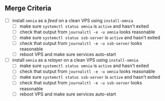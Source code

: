 ## Merge Criteria

- [ ] install `omnia` as a *feed* on a clean VPS using `install-omnia`
  - [ ] make sure `systemctl status omnia` is `active` and hasn't exited
  - [ ] check that output from `journalctl -e -u omnia` looks reasonable
  - [ ] make sure `systemctl status ssb-server` is `active` and hasn't exited
  - [ ] check that output from `journalctl -e -u ssb-server` looks reasonable
  - [ ] reboot VPS and make sure services auto-start
- [ ] install `omnia` as a *relayer* on a clean VPS using `install-omnia`
  - [ ] make sure `systemctl status omnia` is `active` and hasn't exited
  - [ ] check that output from `journalctl -e -u omnia` looks reasonable
  - [ ] make sure `systemctl status ssb-server` is `active` and hasn't exited
  - [ ] check that output from `journalctl -e -u ssb-server` looks reasonable
  - [ ] reboot VPS and make sure services auto-start
